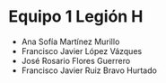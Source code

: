 #  Equipo 1 Legión H

<ul>
<li> Ana Sofía Martínez Murillo </li>
<li>Francisco Javier López Vázques</li>
<li>José Rosario Flores Guerrero</li>
<li>Francisco Javier Ruiz Bravo Hurtado</li>
</ul>
